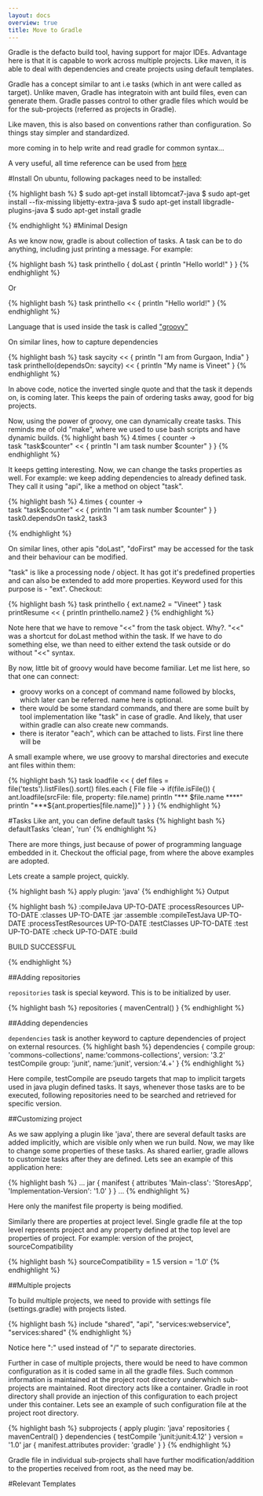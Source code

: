 ```yaml
---
layout: docs
overview: true
title: Move to Gradle
---
```

Gradle is the defacto build tool, having support for major IDEs. Advantage here is that it is capable to work across multiple projects. Like maven, it is able to deal with dependencies and create projects using default templates.

Gradle has a concept similar to ant i.e tasks (which in ant were called as target). Unlike maven, Gradle has integratoin with ant build files, even can generate them. Gradle passes control to other gradle files which would be for the sub-projects (referred as projects in Gradle).

Like maven, this is also based on conventions rather than configuration. So things stay simpler and standardized.

more coming in to help write and read gradle for common syntax...

A very useful, all time reference can be used from [here](https://docs.gradle.org/current/userguide/userguide.html)

#Install
On ubuntu, following packages need to be installed:

{% highlight bash %}
$ sudo apt-get install libtomcat7-java
$ sudo apt-get install --fix-missing libjetty-extra-java 
$ sudo apt-get install libgradle-plugins-java 
$ sudo apt-get install gradle

{% endhighlight %}
#Minimal Design

As we know now, gradle is about collection of tasks. A task can be to do anything, including just printing a message. For example:

{% highlight bash %}
task printhello {
    doLast {
      println "Hello world!"
}
}
{% endhighlight %}

Or

{% highlight bash %}
task printhello  << {
      println "Hello world!"
}
{% endhighlight %}

Language that is used inside the task is called ["groovy"](http://www.groovy-lang.org/documentation.html#gettingstarted)

On similar lines, how to capture dependencies

{% highlight bash %}
task saycity << {
    println "I am from Gurgaon, India"
}
task printhello(dependsOn: saycity) << {
    println "My name is Vineet"
}
{% endhighlight %}

In above code, notice the inverted single quote and that the task it depends on, is coming later. This keeps the pain of ordering tasks away, good for big projects.

Now, using the power of groovy, one can dynamically create tasks. This reminds me of old "make", where we used to use bash scripts and have dynamic builds.
{% highlight bash %}
4.times {
    counter ->  
      task "task$counter" << {
         println "I am task number $counter"
      }
    }
{% endhighlight %}

It keeps getting interesting. Now, we can change the tasks properties as well. For example: we keep adding dependencies to already defined task. They call it using "api", like a method on object "task".

{% highlight bash %}
4.times {
    counter ->  
      task "task$counter" << {
         println "I am task number $counter"
      }
    }
task0.dependsOn task2, task3

{% endhighlight %}

On similar lines, other apis "doLast", "doFirst" may be accessed for the task and their behaviour can be modified.

"task" is like a processing node / object. It has got it's predefined properties and can also be extended to add more properties. Keyword used for this purpose is - "ext". Checkout:

{% highlight bash %}
task printhello  {
    ext.name2 = "Vineet"
}
task printResume << {
    println printhello.name2
}
{% endhighlight %}

Note here that we have to remove "<<" from the task object. Why?. "<<" was a shortcut for doLast method within the task. If we have to do something else, we than need to either extend the task outside or do without "<<" syntax.

By now, little bit of groovy would have become familiar. Let me list here, so that one can connect:

+ groovy works on a concept of command name followed by blocks, which later can be referred. name here is optional.
+ there would be some standard commands, and there are some built by tool implementation like "task" in case of gradle. And likely, that user within gradle can also create new commands.
+ there is iterator "each", which can be attached to lists. First line there will be 

A small example where, we use groovy to marshal directories and execute ant files within them:

{% highlight bash %}
task loadfile << {
    def files = file('tests').listFiles().sort()
    files.each {
        File file -> 
        if(file.isFile()) {
            ant.loadfile(srcFile: file, property: file.name)
            println "*** $file.name ****"
            println "***${ant.properties[file.name]}"
        }
    }
}
{% endhighlight %}

#Tasks
Like ant, you can define default tasks
{% highlight bash %}
defaultTasks 'clean', 'run'
{% endhighlight %}

There are more things, just because of power of programming language embedded in it. Checkout the official page, from where the above examples are adopted.

Lets create a sample project, quickly.

{% highlight bash %}
apply plugin: 'java'
{% endhighlight %}
Output

{% highlight bash %}
:compileJava UP-TO-DATE
:processResources UP-TO-DATE
:classes UP-TO-DATE
:jar
:assemble
:compileTestJava UP-TO-DATE
:processTestResources UP-TO-DATE
:testClasses UP-TO-DATE
:test UP-TO-DATE
:check UP-TO-DATE
:build

BUILD SUCCESSFUL

{% endhighlight %}

##Adding repositories

``repositories`` task is special keyword. This is to be initialized by user.

{% highlight bash %}
repositories {
    mavenCentral()
}
{% endhighlight %}

##Adding dependencies

``dependencies`` task is another keyword to capture dependencies of project on external resources.
{% highlight bash %}
dependencies {
    compile group: 'commons-collections', name:'commons-collections', version: '3.2'
    testCompile group: 'junit', name:'junit', version:'4.+'
}
{% endhighlight %}

Here compile, testCompile are pseudo targets that map to implicit targets used in java plugin defined tasks. It says, whenever those tasks are to be executed, following repositories need to be searched and retrieved for specific version.

##Customizing project

As we saw applying a plugin like 'java', there are several default tasks are added implicitly, which are visible only when we run build. Now, we may like to change some properties of these tasks. As shared earlier, gradle allows to customize tasks after they are defined. Lets see an example of this application here:

{% highlight bash %}
...
jar {
    manifest {
        attributes 'Main-class': 'StoresApp',
                   'Implementation-Version': '1.0'
    }
}
...
{% endhighlight %}

Here only the manifest file property is being modified.

Similarly there are properties at project level. Single gradle file at the top level represents project and any property defined at the top level are properties of project. For example: version of the project, sourceCompatibility

{% highlight bash %}
sourceCompatibility = 1.5
version = '1.0'
{% endhighlight %}

##Multiple projects

To build multiple projects, we need to provide with settings file (settings.gradle) with projects listed.

{% highlight bash %}
    include "shared", "api", "services:webservice", "services:shared"
{% endhighlight %}

Notice here ":" used instead of "/" to separate directories.

Further in case of multiple projects, there would be need to have common configuration as it is coded same in all the gradle files. Such common information is maintained at the project root directory underwhich sub-projects are maintained. Root directory acts like a container. Gradle in root directory shall provide an injection of this configuration to each project under this container. Lets see an example of such configuration file at the project root directory.

{% highlight bash %}
subprojects {
    apply plugin: 'java'
    repositories {
       mavenCentral()
    }
    dependencies {
        testCompile 'junit:junit:4.12'
    }
    version = '1.0'
    jar {
        manifest.attributes provider: 'gradle'
    }
}
{% endhighlight %}

Gradle file in individual sub-projects shall have further modification/addition to the properties received from root, as the need may be.

#Relevant Templates

